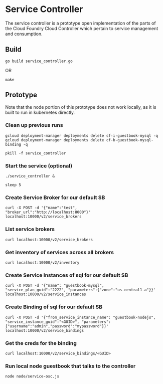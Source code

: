 # Service Controller

The service controller is a prototype open implementation of the parts of the
Cloud Foundry Cloud Controller which pertain to service management and
consumption.

## Build

`go build service_controller.go`

OR

`make`

## Prototype

Note that the node portion of this prototype does not work locally, as it is
built to run in kubernetes directly.

### Clean up previous runs

```
gcloud deployment-manager deployments delete cf-i-guestbook-mysql -q
gcloud deployment-manager deployments delete cf-b-guestbook-mysql-binding -q

pkill -f service_controller
```

### Start the service (optional)

```
./service_controller &

sleep 5
```

### Create Service Broker for our default SB

```
curl -X POST -d '{"name":"test", "broker_url":"http://localhost:8000"}' localhost:10000/v2/service_brokers
```

### List service brokers

```
curl localhost:10000/v2/service_brokers
```

### Get inventory of services across all brokers

```
curl localhost:10000/v2/inventory
```

### Create Service Instances of sql for our default SB

```
curl -X POST -d '{"name": "guestbook-mysql", "service_plan_guid":"2222", "parameters":{"zone":"us-central1-a"}}' localhost:10000/v2/service_instances
```

### Create Binding of sql for our default SB

```
curl -X POST -d '{"from_service_instance_name": "guestbook-nodejs", "service_instance_guid":"<GUID>", "parameters":{"username":"admin","password":"mypassword"}}' localhost:10000/v2/service_bindings
```

### Get the creds for the binding

```
curl localhost:10000/v2/service_bindings/<GUID>
```

### Run local node guestbook that talks to the controller

```
node node/service-osc.js
```

